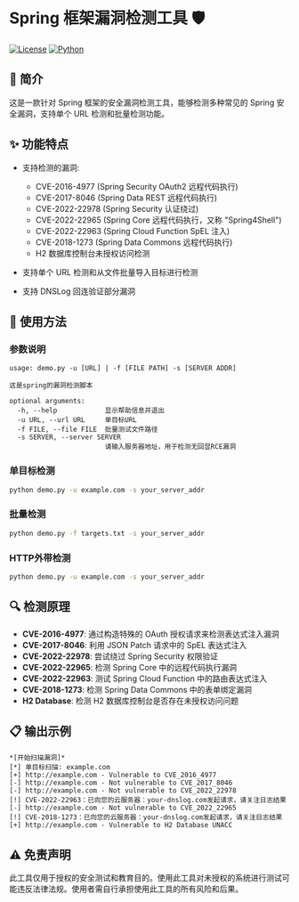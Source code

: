 # Spring 框架漏洞检测工具 🛡️

[![License](https://img.shields.io/badge/license-MIT-blue.svg)](LICENSE)
[![Python](https://img.shields.io/badge/python-3.6+-blue.svg)](https://www.python.org/)

## 📝 简介

这是一款针对 Spring 框架的安全漏洞检测工具，能够检测多种常见的 Spring 安全漏洞，支持单个 URL 检测和批量检测功能。

## ✨ 功能特点

- 支持检测的漏洞:
  - CVE-2016-4977 (Spring Security OAuth2 远程代码执行)
  - CVE-2017-8046 (Spring Data REST 远程代码执行)
  - CVE-2022-22978 (Spring Security 认证绕过)
  - CVE-2022-22965 (Spring Core 远程代码执行，又称 "Spring4Shell")
  - CVE-2022-22963 (Spring Cloud Function SpEL 注入)
  - CVE-2018-1273 (Spring Data Commons 远程代码执行)
  - H2 数据库控制台未授权访问检测

- 支持单个 URL 检测和从文件批量导入目标进行检测
- 支持 DNSLog 回连验证部分漏洞

## 🔧 使用方法

### 参数说明

```
usage: demo.py -u [URL] | -f [FILE PATH] -s [SERVER ADDR]

这是spring的漏洞检测脚本

optional arguments:
  -h, --help            显示帮助信息并退出
  -u URL, --url URL     单目标URL
  -f FILE, --file FILE  批量测试文件路径
  -s SERVER, --server SERVER
                        请输入服务器地址，用于检测无回显RCE漏洞
```

### 单目标检测

```bash
python demo.py -u example.com -s your_server_addr
```

### 批量检测

```bash
python demo.py -f targets.txt -s your_server_addr
```

### HTTP外带检测

```bash
python demo.py -u example.com -s your_server_addr
```

## 🔍 检测原理

- **CVE-2016-4977**: 通过构造特殊的 OAuth 授权请求来检测表达式注入漏洞
- **CVE-2017-8046**: 利用 JSON Patch 请求中的 SpEL 表达式注入
- **CVE-2022-22978**: 尝试绕过 Spring Security 权限验证
- **CVE-2022-22965**: 检测 Spring Core 中的远程代码执行漏洞
- **CVE-2022-22963**: 测试 Spring Cloud Function 中的路由表达式注入
- **CVE-2018-1273**: 检测 Spring Data Commons 中的表单绑定漏洞
- **H2 Database**: 检测 H2 数据库控制台是否存在未授权访问问题

## 📋 输出示例

```
*[开始扫描漏洞]*
[*] 单目标扫描: example.com
[+] http://example.com - Vulnerable to CVE_2016_4977
[-] http://example.com - Not vulnerable to CVE_2017_8046
[-] http://example.com - Not vulnerable to CVE_2022_22978
[!] CVE-2022-22963：已向您的云服务器：your-dnslog.com发起请求，请关注日志结果
[-] http://example.com - Not vulnerable to CVE_2022_22965
[!] CVE-2018-1273：已向您的云服务器：your-dnslog.com发起请求，请关注日志结果
[+] http://example.com - Vulnerable to H2 Database UNACC
```

## ⚠️ 免责声明

此工具仅用于授权的安全测试和教育目的。使用此工具对未授权的系统进行测试可能违反法律法规。使用者需自行承担使用此工具的所有风险和后果。

